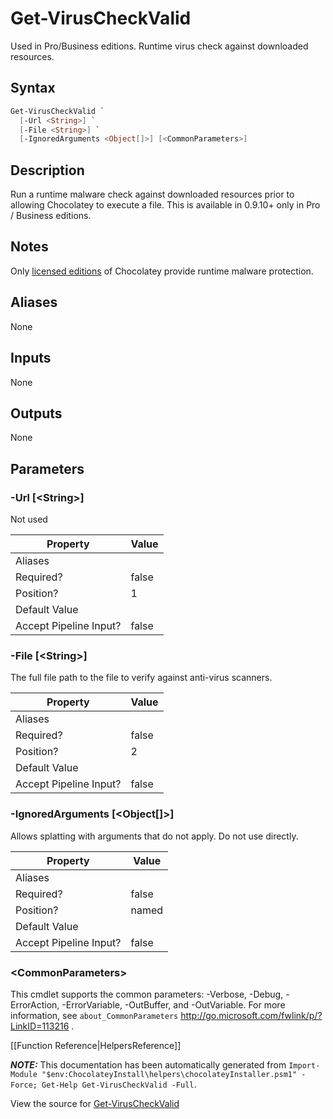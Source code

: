 ﻿# Get-VirusCheckValid

Used in Pro/Business editions. Runtime virus check against downloaded
resources.

## Syntax

~~~powershell
Get-VirusCheckValid `
  [-Url <String>] `
  [-File <String>] `
  [-IgnoredArguments <Object[]>] [<CommonParameters>]
~~~

## Description

Run a runtime malware check against downloaded resources prior to
allowing Chocolatey to execute a file. This is available in 0.9.10+ only
in Pro / Business editions.

## Notes

Only [licensed editions](https://chocolatey.org/compare) of Chocolatey provide runtime malware protection.

## Aliases

None

## Inputs

None

## Outputs

None

## Parameters

###  -Url [&lt;String&gt;]
Not used

Property               | Value
---------------------- | -----
Aliases                | 
Required?              | false
Position?              | 1
Default Value          | 
Accept Pipeline Input? | false
 
###  -File [&lt;String&gt;]
The full file path to the file to verify against anti-virus scanners.

Property               | Value
---------------------- | -----
Aliases                | 
Required?              | false
Position?              | 2
Default Value          | 
Accept Pipeline Input? | false
 
###  -IgnoredArguments [&lt;Object[]&gt;]
Allows splatting with arguments that do not apply. Do not use directly.

Property               | Value
---------------------- | -----
Aliases                | 
Required?              | false
Position?              | named
Default Value          | 
Accept Pipeline Input? | false
 
### &lt;CommonParameters&gt;

This cmdlet supports the common parameters: -Verbose, -Debug, -ErrorAction, -ErrorVariable, -OutBuffer, and -OutVariable. For more information, see `about_CommonParameters` http://go.microsoft.com/fwlink/p/?LinkID=113216 .



[[Function Reference|HelpersReference]]

***NOTE:*** This documentation has been automatically generated from `Import-Module "$env:ChocolateyInstall\helpers\chocolateyInstaller.psm1" -Force; Get-Help Get-VirusCheckValid -Full`.

View the source for [Get-VirusCheckValid](https://github.com/chocolatey/choco/tree/stable/src/chocolatey.resources/helpers/functions/Get-VirusCheckValid.ps1)
